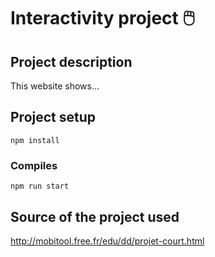 # Interactivity project 🖱️

## Project description
This website shows...

## Project setup
```
npm install
```

### Compiles
```
npm run start
```

## Source of the project used
http://mobitool.free.fr/edu/dd/projet-court.html
